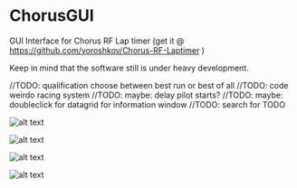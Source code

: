 # ChorusGUI
GUI Interface for Chorus RF Lap timer (get it @ https://github.com/voroshkov/Chorus-RF-Laptimer )

Keep in mind that the software still is under heavy development.

//TODO: qualification choose between best run or best of all
//TODO: code weirdo racing system
//TODO: maybe: delay pilot starts?
//TODO: maybe: doubleclick for datagrid for information window
//TODO: search for TODO

![alt text](https://github.com/anunique/ChorusGUI/blob/master/screenshoots/screenie1.jpg)

![alt text](https://github.com/anunique/ChorusGUI/blob/master/screenshoots/screenie10.jpg)

![alt text](https://github.com/anunique/ChorusGUI/blob/master/screenshoots/screenie4.jpg)

![alt text](https://github.com/anunique/ChorusGUI/blob/master/screenshoots/screenie6.jpg)

